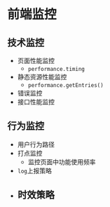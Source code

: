 # 前端监控

## 技术监控

- 页面性能监控
  - `performance.timing`
- 静态资源性能监控
    - `performance.getEntries()`
- 错误监控
- 接口性能监控

## 行为监控

- 用户行为路径
- 打点监控
  - 监控页面中功能使用频率
- `log`上报策略
- 时效策略
  -  